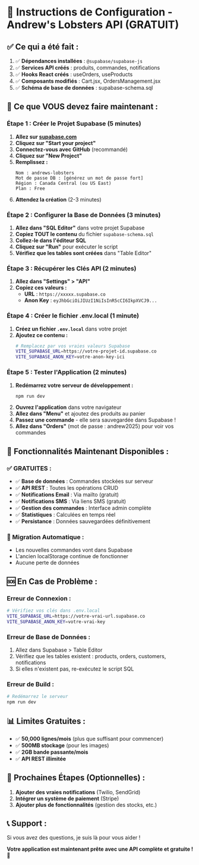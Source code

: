 # 🚀 Instructions de Configuration - Andrew's Lobsters API (GRATUIT)

## ✅ **Ce qui a été fait :**

1. ✅ **Dépendances installées** : `@supabase/supabase-js`
2. ✅ **Services API créés** : produits, commandes, notifications
3. ✅ **Hooks React créés** : useOrders, useProducts
4. ✅ **Composants modifiés** : Cart.jsx, OrdersManagement.jsx
5. ✅ **Schéma de base de données** : supabase-schema.sql

## 🔧 **Ce que VOUS devez faire maintenant :**

### **Étape 1 : Créer le Projet Supabase (5 minutes)**

1. **Allez sur [supabase.com](https://supabase.com)**
2. **Cliquez sur "Start your project"**
3. **Connectez-vous avec GitHub** (recommandé)
4. **Cliquez sur "New Project"**
5. **Remplissez :**
   ```
   Nom : andrews-lobsters
   Mot de passe DB : [générez un mot de passe fort]
   Région : Canada Central (ou US East)
   Plan : Free
   ```
6. **Attendez la création** (2-3 minutes)

### **Étape 2 : Configurer la Base de Données (3 minutes)**

1. **Allez dans "SQL Editor"** dans votre projet Supabase
2. **Copiez TOUT le contenu** du fichier `supabase-schema.sql`
3. **Collez-le dans l'éditeur SQL**
4. **Cliquez sur "Run"** pour exécuter le script
5. **Vérifiez que les tables sont créées** dans "Table Editor"

### **Étape 3 : Récupérer les Clés API (2 minutes)**

1. **Allez dans "Settings" > "API"**
2. **Copiez ces valeurs :**
   - **URL** : `https://xxxxx.supabase.co`
   - **Anon Key** : `eyJhbGciOiJIUzI1NiIsInR5cCI6IkpXVCJ9...`

### **Étape 4 : Créer le fichier .env.local (1 minute)**

1. **Créez un fichier `.env.local`** dans votre projet
2. **Ajoutez ce contenu :**
   ```bash
   # Remplacez par vos vraies valeurs Supabase
   VITE_SUPABASE_URL=https://votre-projet-id.supabase.co
   VITE_SUPABASE_ANON_KEY=votre-anon-key-ici
   ```

### **Étape 5 : Tester l'Application (2 minutes)**

1. **Redémarrez votre serveur de développement :**
   ```bash
   npm run dev
   ```
2. **Ouvrez l'application** dans votre navigateur
3. **Allez dans "Menu"** et ajoutez des produits au panier
4. **Passez une commande** - elle sera sauvegardée dans Supabase !
5. **Allez dans "Orders"** (mot de passe : andrew2025) pour voir vos commandes

## 🎉 **Fonctionnalités Maintenant Disponibles :**

### **✅ GRATUITES :**
- ✅ **Base de données** : Commandes stockées sur serveur
- ✅ **API REST** : Toutes les opérations CRUD
- ✅ **Notifications Email** : Via mailto (gratuit)
- ✅ **Notifications SMS** : Via liens SMS (gratuit)
- ✅ **Gestion des commandes** : Interface admin complète
- ✅ **Statistiques** : Calculées en temps réel
- ✅ **Persistance** : Données sauvegardées définitivement

### **🔄 Migration Automatique :**
- Les nouvelles commandes vont dans Supabase
- L'ancien localStorage continue de fonctionner
- Aucune perte de données

## 🆘 **En Cas de Problème :**

### **Erreur de Connexion :**
```bash
# Vérifiez vos clés dans .env.local
VITE_SUPABASE_URL=https://votre-vrai-url.supabase.co
VITE_SUPABASE_ANON_KEY=votre-vrai-key
```

### **Erreur de Base de Données :**
1. Allez dans Supabase > Table Editor
2. Vérifiez que les tables existent : products, orders, customers, notifications
3. Si elles n'existent pas, re-exécutez le script SQL

### **Erreur de Build :**
```bash
# Redémarrez le serveur
npm run dev
```

## 📊 **Limites Gratuites :**

- ✅ **50,000 lignes/mois** (plus que suffisant pour commencer)
- ✅ **500MB stockage** (pour les images)
- ✅ **2GB bande passante/mois**
- ✅ **API REST illimitée**

## 🚀 **Prochaines Étapes (Optionnelles) :**

1. **Ajouter des vraies notifications** (Twilio, SendGrid)
2. **Intégrer un système de paiement** (Stripe)
3. **Ajouter plus de fonctionnalités** (gestion des stocks, etc.)

## 📞 **Support :**

Si vous avez des questions, je suis là pour vous aider ! 

**Votre application est maintenant prête avec une API complète et gratuite ! 🎉**

